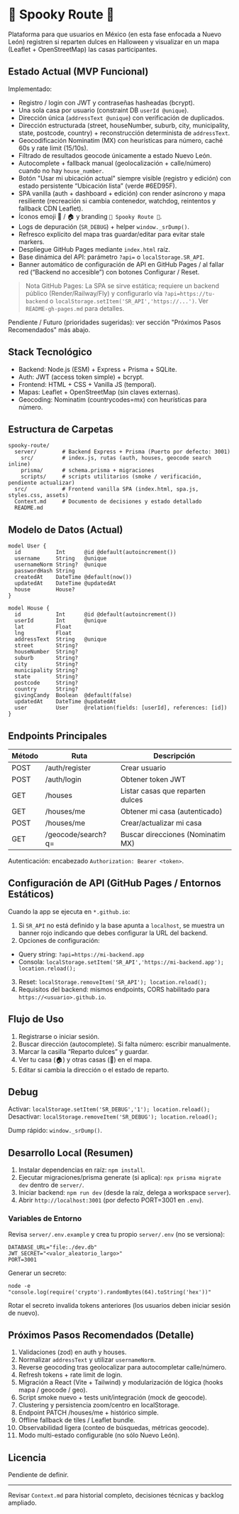 # 👻 Spooky Route 🎃

Plataforma para que usuarios en México (en esta fase enfocada a Nuevo León) registren si reparten dulces en Halloween y visualizar en un mapa (Leaflet + OpenStreetMap) las casas participantes.

## Estado Actual (MVP Funcional)
Implementado:
 - Registro / login con JWT y contraseñas hasheadas (bcrypt).
 - Una sola casa por usuario (constraint DB `userId @unique`).
 - Dirección única (`addressText @unique`) con verificación de duplicados.
 - Dirección estructurada (street, houseNumber, suburb, city, municipality, state, postcode, country) + reconstrucción determinista de `addressText`.
 - Geocodificación Nominatim (MX) con heurísticas para número, caché 60s y rate limit (15/10s).
 - Filtrado de resultados geocode únicamente a estado Nuevo León.
 - Autocomplete + fallback manual (geolocalización + calle/número) cuando no hay `house_number`.
 - Botón "Usar mi ubicación actual" siempre visible (registro y edición) con estado persistente “Ubicación lista” (verde #6ED95F).
 - SPA vanilla (auth + dashboard + edición) con render asíncrono y mapa resiliente (recreación si cambia contenedor, watchdog, reintentos y fallback CDN Leaflet).
 - Íconos emoji 🎃 / 🏠 y branding `👻 Spooky Route 🎃`.
 - Logs de depuración (`SR_DEBUG`) + helper `window._srDump()`.
 - Refresco explícito del mapa tras guardar/editar para evitar stale markers.
 - Despliegue GitHub Pages mediante `index.html` raíz.
 - Base dinámica del API: parámetro `?api=` o `localStorage.SR_API`.
 - Banner automático de configuración de API en GitHub Pages / al fallar red (“Backend no accesible”) con botones Configurar / Reset.

> Nota GitHub Pages: La SPA se sirve estática; requiere un backend público (Render/Railway/Fly) y configurarlo vía `?api=https://tu-backend` o `localStorage.setItem('SR_API','https://...')`. Ver `README-gh-pages.md` para detalles.

Pendiente / Futuro (prioridades sugeridas): ver sección "Próximos Pasos Recomendados" más abajo.

## Stack Tecnológico
- Backend: Node.js (ESM) + Express + Prisma + SQLite.
- Auth: JWT (access token simple) + bcrypt.
- Frontend: HTML + CSS + Vanilla JS (temporal).
- Mapas: Leaflet + OpenStreetMap (sin claves externas).
- Geocoding: Nominatim (countrycodes=mx) con heurísticas para número.

## Estructura de Carpetas
```
spooky-route/
  server/        # Backend Express + Prisma (Puerto por defecto: 3001)
    src/         # index.js, rutas (auth, houses, geocode search inline)
    prisma/      # schema.prisma + migraciones
    scripts/     # scripts utilitarios (smoke / verificación, pendiente actualizar)
  src/           # Frontend vanilla SPA (index.html, spa.js, styles.css, assets)
  Context.md     # Documento de decisiones y estado detallado
  README.md
```

## Modelo de Datos (Actual)
```
model User {
  id           Int      @id @default(autoincrement())
  username     String   @unique
  usernameNorm String?  @unique
  passwordHash String
  createdAt    DateTime @default(now())
  updatedAt    DateTime @updatedAt
  house        House?
}

model House {
  id           Int      @id @default(autoincrement())
  userId       Int      @unique
  lat          Float
  lng          Float
  addressText  String   @unique
  street       String?
  houseNumber  String?
  suburb       String?
  city         String?
  municipality String?
  state        String?
  postcode     String?
  country      String?
  givingCandy  Boolean  @default(false)
  updatedAt    DateTime @updatedAt
  user         User     @relation(fields: [userId], references: [id])
}
```

## Endpoints Principales
| Método | Ruta | Descripción |
|--------|------|-------------|
| POST | /auth/register | Crear usuario |
| POST | /auth/login | Obtener token JWT |
| GET  | /houses | Listar casas que reparten dulces |
| GET  | /houses/me | Obtener mi casa (autenticado) |
| POST | /houses/me | Crear/actualizar mi casa |
| GET  | /geocode/search?q= | Buscar direcciones (Nominatim MX) |

Autenticación: encabezado `Authorization: Bearer <token>`.

## Configuración de API (GitHub Pages / Entornos Estáticos)
Cuando la app se ejecuta en `*.github.io`:
1. Si `SR_API` no está definido y la base apunta a `localhost`, se muestra un banner rojo indicando que debes configurar la URL del backend.
2. Opciones de configuración:
  - Query string: `?api=https://mi-backend.app`
  - Consola: `localStorage.setItem('SR_API','https://mi-backend.app'); location.reload();`
3. Reset: `localStorage.removeItem('SR_API'); location.reload();`
4. Requisitos del backend: mismos endpoints, CORS habilitado para `https://<usuario>.github.io`.

## Flujo de Uso
1. Registrarse o iniciar sesión.
2. Buscar dirección (autocomplete). Si falta número: escribir manualmente.
3. Marcar la casilla “Reparto dulces” y guardar.
4. Ver tu casa (🏠) y otras casas (🎃) en el mapa.
5. Editar si cambia la dirección o el estado de reparto.

## Debug
Activar: `localStorage.setItem('SR_DEBUG','1'); location.reload();`
Desactivar: `localStorage.removeItem('SR_DEBUG'); location.reload();`

Dump rápido: `window._srDump()`.

## Desarrollo Local (Resumen)
1. Instalar dependencias en raíz: `npm install`.
2. Ejecutar migraciones/prisma generate (si aplica): `npx prisma migrate dev` dentro de `server/`.
3. Iniciar backend: `npm run dev` (desde la raíz, delega a workspace `server`).
4. Abrir `http://localhost:3001` (por defecto PORT=3001 en `.env`).

### Variables de Entorno
Revisa `server/.env.example` y crea tu propio `server/.env` (no se versiona):
```
DATABASE_URL="file:./dev.db"
JWT_SECRET="<valor_aleatorio_largo>"
PORT=3001
```
Generar un secreto:
```
node -e "console.log(require('crypto').randomBytes(64).toString('hex'))"
```
Rotar el secreto invalida tokens anteriores (los usuarios deben iniciar sesión de nuevo).

## Próximos Pasos Recomendados (Detalle)
1. Validaciones (zod) en auth y houses.
2. Normalizar `addressText` y utilizar `usernameNorm`.
3. Reverse geocoding tras geolocalizar para autocompletar calle/número.
4. Refresh tokens + rate limit de login.
5. Migración a React (Vite + Tailwind) y modularización de lógica (hooks mapa / geocode / geo).
6. Script smoke nuevo + tests unit/integración (mock de geocode).
7. Clustering y persistencia zoom/centro en localStorage.
8. Endpoint PATCH /houses/me + histórico simple.
9. Offline fallback de tiles / Leaflet bundle.
10. Observabilidad ligera (conteo de búsquedas, métricas geocode).
11. Modo multi-estado configurable (no sólo Nuevo León).

## Licencia
Pendiente de definir.

---
Revisar `Context.md` para historial completo, decisiones técnicas y backlog ampliado.
